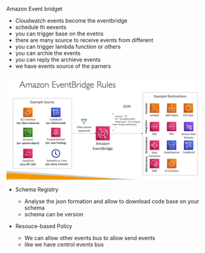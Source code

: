 Amazon Event bridget

- Cloudwatch events become the eventbridge
- schedule th eevents
- you can trigger base on the evetns
- there are many source to receive events from different
- you can trigger lambda function or others
- you can archie the events
- you can reply the archieve events
- we have events source of the parners

<img src="img/01.png" />

- Schema Registry
    - Analyse the json formation and allow to download code base on your schema
    - schema can be version

- Resouce-based Policy
    - We can allow other events bus to allow send events
    - like we have centrol events bus
